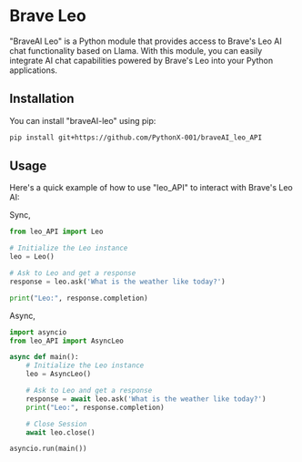 # Brave Leo

"BraveAI Leo" is a Python module that provides access to Brave's Leo AI chat functionality based on Llama. With this module, you can easily integrate AI chat capabilities powered by Brave's Leo into your Python applications.

## Installation

You can install "braveAI-leo" using pip:

```bash
pip install git+https://github.com/PythonX-001/braveAI_leo_API
```

## Usage

Here's a quick example of how to use "leo_API" to interact with Brave's Leo AI:

Sync,
```python
from leo_API import Leo

# Initialize the Leo instance
leo = Leo()

# Ask to Leo and get a response
response = leo.ask('What is the weather like today?')

print("Leo:", response.completion)
```

Async,
```python
import asyncio
from leo_API import AsyncLeo

async def main():
    # Initialize the Leo instance
    leo = AsyncLeo()

    # Ask to Leo and get a response
    response = await leo.ask('What is the weather like today?')
    print("Leo:", response.completion)

    # Close Session
    await leo.close()

asyncio.run(main())
```

